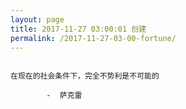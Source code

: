```yaml
---
layout: page
title: 2017-11-27 03:00:01 创建
permalink: /2017-11-27-03-00-fortune/
---
```

```

在现在的社会条件下，完全不势利是不可能的

        -  萨克雷

```
